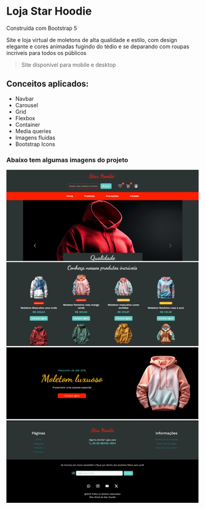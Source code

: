 <h1>Loja Star Hoodie</h1>
<p>Construída com Bootstrap 5</p>
<p>Site e loja virtual de moletons de alta qualidade e estilo, com design elegante e cores animadas fugindo do tédio e se deparando com roupas incríveis para todos os públicos</p>

> Site disponível para mobile e desktop

<h2>Conceitos aplicados:</h2>
<ul>
    <li>Navbar</li>
    <li>Carousel</li>
    <li>Grid</li>
    <li>Flexbox</li>
    <li>Container</li>
    <li>Media queries</li>
    <li>Imagens fluidas</li>
    <li>Bootstrap Icons</li>
</ul>

<h3>Abaixo tem algumas imagens do projeto</h3>
<img src="./Assets/Img-projeto-1.PNG" alt="Carousel">
<img src="./Assets/Img-projeto-2.PNG" alt="Vitrine">
<img src="./Assets/Img-projeto-3.PNG" alt="Banner de destaque">
<img src="./Assets/Img-projeto-4.PNG" alt="Footer">
